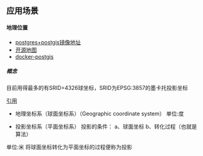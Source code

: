 ## 应用场景

#### 地理位置
- [postgres+postgis镜像地址](https://github.com/appropriate/docker-postgis)
- [开源地图](https://www.openstreetmap.org)
- [docker-postgis](https://github.com/appropriate/docker-postgis)

##### 概念

目前用得最多的有SRID=4326球坐标，SRID为EPSG:3857的墨卡托投影坐标

[引用](https://github.com/digoal/blog/blob/master/201709/20170911_01.md)

- 地理坐标系（球面坐标系）（Geographic coordinate system）
单位:度

- 投影坐标系（平面坐标系）
投影的条件：
a、球面坐标
b、转化过程（也就是算法）

单位:米
将球面坐标转化为平面坐标的过程便称为投影
